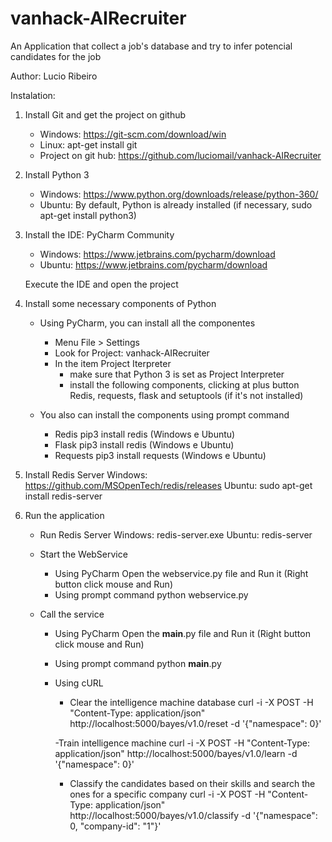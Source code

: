 # vanhack-AIRecruiter
An Application that collect a job's database and try to infer potencial candidates for the job

Author: Lucio Ribeiro

Instalation:
1. Install Git and get the project on github
	- Windows: https://git-scm.com/download/win
	- Linux: apt-get install git
	- Project on git hub: https://github.com/luciomail/vanhack-AIRecruiter

2. Install Python 3
	- Windows: https://www.python.org/downloads/release/python-360/
	- Ubuntu: By default, Python is already installed (if necessary, sudo apt-get install python3)

3. Install the IDE: PyCharm Community
	- Windows: https://www.jetbrains.com/pycharm/download
	- Ubuntu: https://www.jetbrains.com/pycharm/download

	Execute the IDE and open the project

4. Install some necessary components of Python
	- Using PyCharm, you can install all the componentes
		- Menu File > Settings
		- Look for Project: vanhack-AIRecruiter
		- In the item Project Iterpreter
			* make sure that Python 3 is set as Project Interpreter
			* install the following components, clicking at plus button
				Redis, requests, flask and setuptools (if it's not installed)


	- You also can install the components using prompt command
		- Redis
			pip3 install redis (Windows e Ubuntu)
		- Flask
			pip3 install redis (Windows e Ubuntu)
		- Requests
			pip3 install requests (Windows e Ubuntu)

4. Install Redis Server
	Windows: https://github.com/MSOpenTech/redis/releases
	Ubuntu: sudo apt-get install redis-server

5. Run the application
	- Run Redis Server
		Windows: redis-server.exe
		Ubuntu: redis-server
	
	- Start the WebService
		- Using PyCharm
			Open the webservice.py file and Run it (Right button click mouse and Run)
		- Using prompt command
			python webservice.py

	- Call the service
		- Using PyCharm
			Open the __main__.py file and Run it (Right button click mouse and Run)
		- Using prompt command
			python __main__.py
		- Using cURL
			- Clear the intelligence machine database
				curl -i -X POST -H "Content-Type: application/json" http://localhost:5000/bayes/v1.0/reset -d '{"namespace": 0}'

			-Train intelligence machine
				curl -i -X POST -H "Content-Type: application/json" http://localhost:5000/bayes/v1.0/learn -d '{"namespace": 0}'

			- Classify the candidates based on their skills and search the ones for a specific company
				curl -i -X POST -H "Content-Type: application/json" http://localhost:5000/bayes/v1.0/classify -d '{"namespace": 0, "company-id": "1"}'

